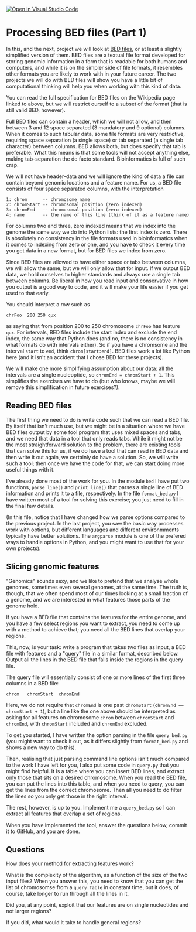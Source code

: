 [![Open in Visual Studio Code](https://classroom.github.com/assets/open-in-vscode-c66648af7eb3fe8bc4f294546bfd86ef473780cde1dea487d3c4ff354943c9ae.svg)](https://classroom.github.com/online_ide?assignment_repo_id=8871168&assignment_repo_type=AssignmentRepo)
# Processing BED files (Part 1)

In this, and the next, project we will look at [BED files](https://en.wikipedia.org/wiki/BED_(file_format)), or at least a slightly simplified version of them. BED files are a textual file format developed for storing genomic information in a form that is readable for both humans and computers, and while it is on the simpler side of file formats, it resembles other formats you are likely to work with in your future career. The two projects we will do with BED files will show you have a little bit of computational thinking will help you when working with this kind of data.

You can read the full specification for BED files on the Wikipedia page linked to above, but we will restrict ourself to a subset of the format (that is still valid BED, however).

Full BED files can contain a header, which we will not allow, and then between 3 and 12 space separated (3 mandatory and 9 optional) columns. When it comes to such tabular data, some file formats are very restrictive, requiring space separation (a single space) or tab separated (a single tab character) between columns. BED allows both, but does specify that tab is preferable. What this means is that some tools will not accept anything else, making tab-separation the de facto standard. Bioinformatics is full of such crap. 

We will not have header-data and we will ignore the kind of data a file can contain beyond genomic locations and a feature name. For us, a BED file consists of four space separated columns, with the interpretation

```
1: chrom      -- chromosome name
2: chromStart -- chromosomal position (zero indexed)
3: chromEnd   -- chromosomal position (zero indexed)
4: name       -- the name of this line (think of it as a feature name)
```

For columns two and three, zero indexed means that we index into the genome the same way we do into Python lists: the first index is zero. There is absolutely no consistency in the file formats used in bioinformatics when it comes to indexing from zero or one, and you have to check it every time you get data in a new format, but for BED files we index from zero.

Since BED files are allowed to have either space or tabs between columns, we will allow the same, but we will only allow that for input. If we output BED data, we hold ourselves to higher standards and always use a single tab between columns. Be liberal in how you read input and conservative in how you output is a good way to code, and it will make your life easier if you get used to that early.

You should interpret a row such as

```
chrFoo  200 250 qux
```

as saying that from position 200 to 250 chromosome `chrFoo` has feature `qux`. For intervals, BED files include the start index and exclude the end index, the same way that Python does (and no, there is no consistency in what formats do with intervals either). So if you have a chromsome and the interval `start` to `end`, think `chrom[start:end]`. BED files work a lot like Python here (and it isn't an accident that I chose BED for these projects).

We will make one more simplifying assumption about our data: all the intervals are a single nucleoptide, so `chromEnd = chromStart + 1`. This simplifies the exercises we have to do (but who knows, maybe we will remove this simplification in future exercises?).

## Reading BED files

The first thing we need to do is write code such that we can read a BED file. By itself that isn't much use, but we might be in a situation where we have BED files output by some fool program that uses mixed spaces and tabs, and we need that data in a tool that only reads tabs. While it might not be the most straightforward solution to the problem, there are existing tools that can solve this for us, if we do have a tool that can read in BED data and then write it out again, we certainly do have a solution. So, we will write such a tool; then once we have the code for that, we can start doing more useful things with it.

I've already done most of the work for you. In the module `bed` I have put two functions, `parse_line()` and `print_line()` that parses a single line of BED information and prints it to a file, respectively. In the file `format_bed.py` I have written most of a tool for solving this exercise; you just need to fill in the final few details.

(In this file, notice that I have changed how we parse options compared to the previous project. In the last project, you saw the basic way processes work with options, but different languages and different environmments typically have better solutions. The `argparse` module is one of the prefered ways to handle options in Python, and you might want to use that for your own projects).

## Slicing genomic features

"Genomics" sounds sexy, and we like to pretend that we analyse whole genomes, sometimes even several genomes, at the same time. The truth is, though, that we often spend most of our times looking at a small fraction of a genome, and we are interested in what features those parts of the genome hold.

If you have a BED file that contains the features for the entire genome, and you have a few select regions you want to extract, you need to come up with a method to achieve that; you need all the BED lines that overlap your regions.

This, now, is your task: write a program that takes two files as input, a BED file with features and a "query" file in a similar format, described below. Output all the lines in the BED file that falls inside the regions in the query file.

The query file will essentially consist of one or more lines of the first three columns in a BED file:

```
chrom   chromStart  chromEnd
```

Here, we do not require that `chromEnd` is one past `chromStart` (`chromEnd == chromStart + 1`), but a line like the one above should be interpreted as asking for all features on chromosome `chrom` between `chromStart` and `chromEnd`, with `chromStart` included and `chromEnd` excluded.

To get you started, I have written the option parsing in the file `query_bed.py` (you might want to check it out, as it differs slightly from `format_bed.py` and shows a new way to do this). 

Then, realising that just parsing command line options isn't much compared to the work I have left for you, I also put some code in `query.py` that you might find helpful. It is a table where you can insert BED lines, and extract only those that sits on a desired chromosome. When you read the BED file, you can put the lines into this table, and when you need to query, you can get the lines from the correct chromosome. Then all you need to do filter the lines so you only get those in the right interval.

The rest, however, is up to you. Implement me a `query_bed.py` so I can extract all features that overlap a set of regions.

When you have implemented the tool, answer the questions below, commit it to GitHub, and you are done.

## Questions

How does your method for extracting features work?

What is the complexity of the algorithm, as a function of the size of the two input files? When you answer this, you need to know that you can get the list of chromosomse from a `query.Table` in constant time, but it does, of course, take longer to run through all the lines in it.

Did you, at any point, exploit that our features are on single nucleotides and not larger regions?

If you did, what would it take to handle general regions?
